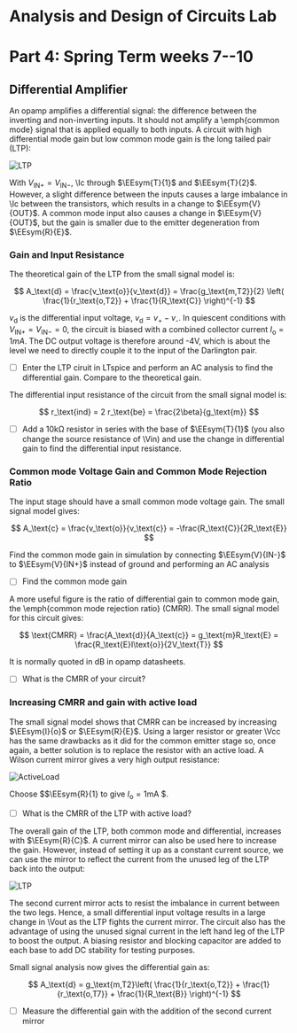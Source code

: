# Analysis and Design of Circuits Lab
# Part 4: Spring Term weeks 7--10

## Differential Amplifier

An opamp amplifies a differential signal: the difference between the inverting and non-inverting inputs. It should not amplify a \emph{common mode} signal that is applied equally to both inputs. A circuit with high differential mode gain but low common mode gain is the long tailed pair (LTP):

![LTP](graphics/ltp.png)
        
With 
$V_{\text{IN}+} = V_{\text{IN}-}$, \Ic through $\EEsym{T}{1}$ and $\EEsym{T}{2}$. However, a slight difference between the inputs causes a large imbalance in \Ic between the transistors, which results in a change to $\EEsym{V}{OUT}$. A common mode input also causes a change in $\EEsym{V}{OUT}$, but the gain is smaller due to the emitter degeneration from $\EEsym{R}{E}$.

### Gain and Input Resistance

The theoretical gain of the LTP from the small signal model is:

$$ A_\text{d} = \frac{v_\text{o}}{v_\text{d}} = \frac{g_\text{m,T2}}{2} \left( \frac{1}{r_\text{o,T2}} + \frac{1}{R_\text{C}}  \right)^{-1} $$
            
$v_\text{d}$ is the differential input voltage, $v_\text{d}=v_\text{+}-v_\text{-}$. In quiescent conditions with $V_{\text{IN}+} = V_{\text{IN}-}=0$, the circuit is biased with a combined collector current $I_\text{o}=1mA$. The DC output voltage is therefore around -4V, which is about the level we need to directly couple it to the input of the Darlington pair.
            
- [ ] Enter the LTP ciruit in LTspice and perform an AC analysis to find the differential gain. Compare to the theoretical gain.
            
The differential input resistance of the circuit from the small signal model is:

$$ r_\text{ind} = 2 r_\text{be} = \frac{2\beta}{g_\text{m}} $$
            
          
- [ ] Add a 10kΩ resistor in series with the base of $\EEsym{T}{1}$ (you also change the source resistance of \Vin) and use the change in differential gain to find the differential input resistance.
            
### Common mode Voltage Gain and Common Mode Rejection Ratio
The input stage should have a small common mode voltage gain. The small signal model gives:

$$ A_\text{c} = \frac{v_\text{o}}{v_\text{c}} = -\frac{R_\text{C}}{2R_\text{E}} $$

            
 Find the common mode gain in simulation by connecting $\EEsym{V}{IN-}$ to $\EEsym{V}{IN+}$ instead of ground and performing an AC analysis
            
         
- [ ] Find the common mode gain
            
A more useful figure is the ratio of differential gain to common mode gain, the \emph{common mode rejection ratio} (CMRR). The small signal model for this circuit gives:
            

$$ \text{CMRR} = \frac{A_\text{d}}{A_\text{c}} = g_\text{m}R_\text{E} = \frac{R_\text{E}I\text{o}}{2V_\text{T}} $$

It is normally quoted in dB in opamp datasheets.
            
- [ ] What is the CMRR of your circuit?
            
   
 ### Increasing CMRR and gain with active load    
            
The small signal model shows that CMRR can be increased by increasing $\EEsym{I}{o}$ or $\EEsym{R}{E}$. Using a larger resistor or greater \Vcc has the same drawbacks as it did for the common emitter stage so, once again, a better solution is to replace the resistor with an active load. A Wilson current mirror gives a very high output resistance:

![ActiveLoad](graphics/ltpActiveLoad.png)
            
Choose $$\EEsym{R}{1} to give $I_\text{o} = 1$mA $.
            
- [ ] What is the CMRR of the LTP with active load?
            
The overall gain of the LTP, both common mode and differential, increases with $\EEsym{R}{C}$. A current mirror can also be used here to increase the gain. However, instead of setting it up as a constant current source, we can use the mirror to reflect the current from the unused leg of the LTP back into the output:

![LTP](graphics/ltpFull.png)
                
            
The second current mirror acts to resist the imbalance in current between the two legs. Hence, a small differential input voltage results in a large change in \Vout as the LTP fights the current mirror. The circuit also has the advantage of using the unused signal current in the left hand leg of the LTP to boost the output. A biasing resistor and blocking capacitor are added to each base to add DC stability for testing purposes.
            
Small signal analysis now gives the differential gain as:
            
$$ A_\text{d} = g_\text{m,T2}\left( \frac{1}{r_\text{o,T2}} + \frac{1}{r_\text{o,T7}} + \frac{1}{R_\text{B}}  \right)^{-1} $$
            
- [ ] Measure the differential gain with the addition of the second current mirror
